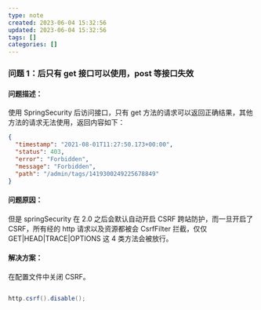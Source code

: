 ```yaml
---
type: note
created: 2023-06-04 15:32:56
updated: 2023-06-04 15:32:56
tags: []
categories: []
---
```


### 问题 1：后只有 get 接口可以使用，post 等接口失效

#### 问题描述：

使用 SpringSecurity 后访问接口，只有 get 方法的请求可以返回正确结果，其他方法的请求无法使用，返回内容如下：

```json
{
  "timestamp": "2021-08-01T11:27:50.173+00:00",
  "status": 403,
  "error": "Forbidden",
  "message": "Forbidden",
  "path": "/admin/tags/1419300249225678849"
}
```

#### 问题原因：

但是 springSecurity 在 2.0 之后会默认自动开启 CSRF 跨站防护，而一旦开启了 CSRF，所有经的 http 请求以及资源都被会 CsrfFilter 拦截，仅仅 GET|HEAD|TRACE|OPTIONS 这 4 类方法会被放行。

#### 解决方案：

在配置文件中关闭 CSRF。

```java

http.csrf().disable();
```
